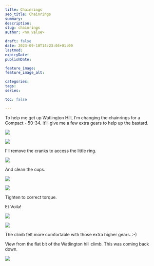 ```yaml
---
title: Chainrings
seo_title: Chainrings
summary: 
description: 
slug: chainrings
author: <no value>

draft: false
date: 2023-09-10T14:23:04+01:00
lastmod: 
expiryDate: 
publishDate: 

feature_image: 
feature_image_alt: 

categories:
tags:
series:

toc: false

---
```


To help me get up Watlington Hill, I'm changing the chainrings for a Compact - 50-34. It'll give me a few extra gears to help up the bastard.

![](/images/0283.jpeg)

![](/images/0284.jpeg)

I'll remove the cranks to access the little ring.

![](/images/0285.jpeg)

And clean the cups.


![](/images/0286.jpeg)

![](/images/0287.jpeg)

Tighten to correct torque.

[](/images/0288.jpeg)

Et Voila!

![](/images/0289.jpeg)

![](/images/5430.jpeg)

The climb felt more comfortable with those extra higher gears. :-)

View from the flat bit of the Watlington hill climb. This was coming back down.

![](/images/0290.jpeg)

